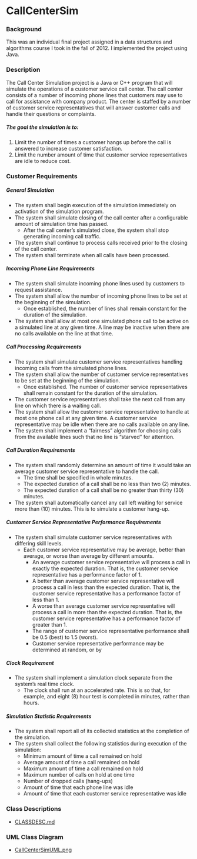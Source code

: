 CallCenterSim
=============

### Background

This was an individual final project assigned in a data structures and algorithms course I took in 
the fall of 2012. I implemented the project using Java.

### Description

The Call Center Simulation project is a Java or C++ program that will simulate the operations of a
customer service call center. The call center consists of a number of incoming phone lines that
customers may use to call for assistance with company product. The center is staffed by a number of
customer service representatives that will answer customer calls and handle their questions or
complaints.

##### The goal the simulation is to:

1. Limit the number of times a customer hangs up before the call is answered to increase customer satisfaction.
2. Limit the number amount of time that customer service representatives are idle to reduce cost.

### Customer Requirements

##### General Simulation

- The system shall begin execution of the simulation immediately on activation of the simulation program.
- The system shall simulate closing of the call center after a configurable amount of simulation time has passed.
  - After the call center’s simulated close, the system shall stop generating incoming call traffic.
- The system shall continue to process calls received prior to the closing of the call center.
- The system shall terminate when all calls have been processed.

##### Incoming Phone Line Requirements

- The system shall simulate incoming phone lines used by customers to request assistance.
- The system shall allow the number of incoming phone lines to be set at the beginning of the simulation.
  - Once established, the number of lines shall remain constant for the duration of the simulation.
- The system shall allow at most one simulated phone call to be active on a simulated line at any given time. A line may be inactive when there are no calls available on the line at that time.

##### Call Processing Requirements

- The system shall simulate customer service representatives handling incoming calls from the simulated phone lines.
- The system shall allow the number of customer service representatives to be set at the beginning of the simulation.
  - Once established. The number of customer service representatives shall remain constant for the duration of the simulation.
- The customer service representatives shall take the next call from any line on which there is a waiting call.
- The system shall allow the customer service representative to handle at most one phone call at any given time. A customer service representative may be idle when there are no calls available on any line.
- The system shall implement a “fairness” algorithm for choosing calls from the available lines such that no line is “starved” for attention.

##### Call Duration Requirements

- The system shall randomly determine an amount of time it would take an average customer service representative to handle the call.
  - The time shall be specified in whole minutes.
  - The expected duration of a call shall be no less than two (2) minutes.
  - The expected duration of a call shall be no greater than thirty (30) minutes.
- The system shall automatically cancel any call left waiting for service more than (10) minutes. This is to simulate a customer hang-up.

##### Customer Service Representative Performance Requirements

- The system shall simulate customer service representatives with differing skill levels.
  - Each customer service representative may be average, better than average, or worse  than average by different amounts.
    - An average customer service representative will process a call in exactly the expected duration. That is, the customer service representative has a performance factor of 1.
    - A better than average customer service representative will process a call in less than the expected duration. That is, the customer service representative has a performance factor of less than 1.
    - A worse than average customer service representative will process a call in more than the expected duration. That is, the customer service representative has a performance factor of greater than 1.
    - The range of customer service representative performance shall be 0.5 (best) to 1.5 (worst).
    - Customer service representative performance may be determined at random, or by

##### Clock Requirement

- The system shall implement a simulation clock separate from the system’s real time clock.
  - The clock shall run at an accelerated rate. This is so that, for example, and eight (8) hour test is completed in minutes, rather than hours.

##### Simulation Statistic Requirements

- The system shall report all of its collected statistics at the completion of the simulation.
- The system shall collect the following statistics during execution of the simulation:
  - Minimum amount of time a call remained on hold
  - Average amount of time a call remained on hold
  - Maximum amount of time a call remained on hold
  - Maximum number of calls on hold at one time
  - Number of dropped calls (hang-ups)
  - Amount of time that each phone line was idle
  - Amount of time that each customer service representative was idle

### Class Descriptions

- [CLASSDESC.md](http://github.com/bjcrawford/CallCenterSim/blob/master/CLASSDESC.md)

### UML Class Diagram

- [CallCenterSimUML.png](http://github.com/bjcrawford/CallCenterSim/blob/master/CallCenterSimUML.png)

